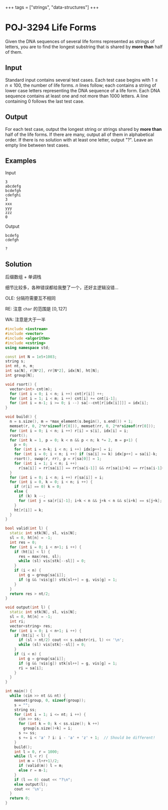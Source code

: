 +++
tags = ["strings", "data-structures"]
+++

# POJ-3294 Life Forms

Given the DNA sequences of several life forms represented as strings of letters, you are to find the longest substring that is shared by **more than** half of them. 

## Input

Standard input contains several test cases. Each test case begins with $1 \le n \le 100$, the number of life forms. $n$ lines follow; each contains a string of lower case letters representing the DNA sequence of a life form. Each DNA sequence contains at least one and not more than $1000$ letters. A line containing $0$ follows the last test case. 

## Output

For each test case, output the longest string or strings shared by **more than** half of the life forms. If there are many, output all of them in alphabetical order. If there is no solution with at least one letter, output "?". Leave an empty line between test cases. 

## Examples

Input

```
3
abcdefg
bcdefgh
cdefghi
3
xxx
yyy
zzz
0
```

Output

```
bcdefg
cdefgh

?
```

## Solution

后缀数组 + 单调栈

细节比较多，各种错误都给我整了一个，还好主逻辑没错...

OLE: 分隔符需要互不相同

RE: 注意 `char` 的范围是 $[0, 127]$

WA: 注意是大于一半

```cpp
#include <iostream>
#include <vector>
#include <algorithm>
#include <cstring>
using namespace std;

const int N = 1e5+1003;
string s;
int nt, n, m;
int sa[N], r[N*2], rr[N*2], idx[N], ht[N];
int group[N];

void rsort() {
  vector<int> cnt(m);
  for (int i = 0; i < n; i ++) cnt[r[i]] ++;
  for (int i = 1; i < m; i ++) cnt[i] += cnt[i-1];
  for (int i = n-1; i >= 0; i --) sa[--cnt[r[idx[i]]]] = idx[i];
}

void build() {
  n = s.size(), m = *max_element(s.begin(), s.end()) + 1;
  memset(r, 0, 2*n*sizeof(r[0])), memset(rr, 0, 2*n*sizeof(rr[0]));
  for (int i = 0; i < n; i ++) r[i] = s[i], idx[i] = i;
  rsort();
  for (int k = 1, p = 0; k < n && p < n; k *= 2, m = p+1) {
    p = 0;
    for (int i = n-k; i < n; i ++) idx[p++] = i;
    for (int i = 0; i < n; i ++) if (sa[i] >= k) idx[p++] = sa[i]-k;
    rsort(), swap(r, rr), p = r[sa[0]] = 1;
    for (int i = 1; i < n; i ++)
      r[sa[i]] = rr[sa[i]] == rr[sa[i-1]] && rr[sa[i]+k] == rr[sa[i-1]+k] ? p: ++p;
  }
  for (int i = 0; i < n; i ++) r[sa[i]] = i;
  for (int i = 0, k = 0; i < n; i ++) {
    if (r[i] == 0) k = 0;
    else {
      if (k) k --;
      for (int j = sa[r[i]-1]; i+k < n && j+k < n && s[i+k] == s[j+k]; k ++) ;
    }
    ht[r[i]] = k;
  }
}

bool valid(int l) {
  static int stk[N], sl, vis[N];
  sl = 0, ht[n] = -1;
  int res = 0;
  for (int i = 0; i < n+1; i ++) {
    if (ht[i] < l) {
      res = max(res, sl);
      while (sl) vis[stk[--sl]] = 0;
    }
    if (i < n) {
      int g = group[sa[i]];
      if (g && !vis[g]) stk[sl++] = g, vis[g] = 1;
    }
  }
  return res > nt/2;
}

void output(int l) {
  static int stk[N], sl, vis[N];
  sl = 0, ht[n] = -1;
  int ri;
  vector<string> res;
  for (int i = 0; i < n+1; i ++) {
    if (ht[i] < l) {
      if (sl > nt/2) cout << s.substr(ri, l) << '\n';
      while (sl) vis[stk[--sl]] = 0;
    }
    if (i < n) {
      int g = group[sa[i]];
      if (g && !vis[g]) stk[sl++] = g, vis[g] = 1;
      ri = sa[i];
    }
  }
}

int main() {
  while (cin >> nt && nt) {
    memset(group, 0, sizeof(group));
    s = "";
    string ss;
    for (int i = 1; i <= nt; i ++) {
      cin >> ss;
      for (int k = 0; k < ss.size(); k ++)
        group[s.size()+k] = i;
      s += ss;
      s += i < 'a' ? i: i - 'a' + 'z' + 1;  // Should be different!
    }
    build();
    int l = 0, r = 1000;
    while (l < r) {
      int m = (l+r+1)/2;
      if (valid(m)) l = m;
      else r = m-1;
    }
    if (l == 0) cout << "?\n";
    else output(l);
    cout << '\n';
  }
  return 0;
}
```
